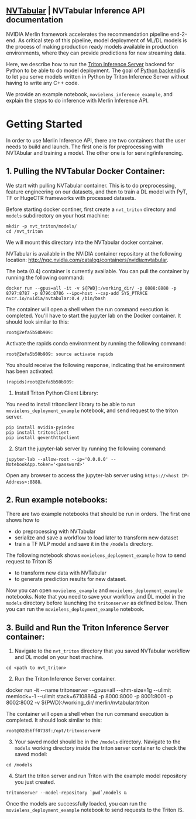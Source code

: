 ## [NVTabular](https://github.com/NVIDIA/NVTabular) | NVTabular Inference API documentation

NVIDIA Merlin framework accelerates the recommendation pipeline end-2-end. As critical step of this pipeline, model deployment of ML/DL models is the process of making production ready models available in production environments, where they can provide predictions for new streaming data.

Here, we describe how to run the [Triton Inference Server](https://github.com/triton-inference-server/server) backend for Python to be able to do model deployment. The goal of [Python backend](https://github.com/triton-inference-server/python_backend) is to let you serve models written in Python by Triton Inference Server without having to write any C++ code.

We provide an example notebook, `movielens_inference_example`, and explain the steps to do inference with Merlin Inference API.

# Getting Started 

In order to use Merlin Inference API, there are two containers that the user needs to build and launch. The first one is for preprocessing with NVTAbular and training a model. The other one is for serving/inferencing. 

## 1. Pulling the NVTabular Docker Container:

We start with pulling NVTabular container. This is to do preprocessing, feature engineering on our datasets, and then to train a DL model with PyT, TF or HugeCTR frameworks with processed datasets.

Before starting docker continer, first create a `nvt_triton` directory and `models` subdirectory on your host machine:

```
mkdir -p nvt_triton/models/
cd /nvt_triton
```
We will mount this directory into the NVTabular docker container.

NVTabular is available in the NVIDIA container repository at the following location: http://ngc.nvidia.com/catalog/containers/nvidia:nvtabular.

The beta (0.4) container is currently available. You can pull the container by running the following command:

```
docker run --gpus=all -it -v ${PWD}:/working_dir/ -p 8888:8888 -p 8797:8787 -p 8796:8786 --ipc=host --cap-add SYS_PTRACE nvcr.io/nvidia/nvtabular:0.4 /bin/bash
```
The container will open a shell when the run command execution is completed. You'll have to start the jupyter lab on the Docker container. It should look similar to this:

```
root@2efa5b50b909:
```

Activate the rapids conda environment by running the following command:
```
root@2efa5b50b909: source activate rapids
```
You should receive the following response, indicating that he environment has been activated:

```
(rapids)root@2efa5b50b909:
```
1) Install Triton Python Client Library:

You need to install tritonclient library to be able to run `movielens_deployment_example` notebook, and send request to the triton server. 

```
pip install nvidia-pyindex
pip install tritonclient
pip install geventhttpclient
```

2) Start the jupyter-lab server by running the following command:
```
jupyter-lab --allow-root --ip='0.0.0.0' --NotebookApp.token='<password>'
```

Open any browser to access the jupyter-lab server using `https://<host IP-Address>:8888`.

## 2. Run example notebooks:

There are two example notebooks that should be run in orders. The first one shows how to
- do preprocessing with NVTabular
- serialize and save a workflow to load later to transform new dataset
- train a TF MLP model and save it in the `/models` directory.

The following notebook shows `movielens_deployment_example` how to send request to Triton IS 
- to transform new data with NVTabular
- to generate prediction results for new dataset.

Now you can open `movielens_example` and `movielens_deployment_example` notebooks. Note that you need to save your workflow and DL model in the `models` directory before launching the `tritonserver` as defined below. Then you can run the `movielens_deployment_example` notebook.

## 3. Build and Run the Triton Inference Server container:

1) Navigate to the `nvt_triton` directory that you saved NVTabular workflow and DL model on your host machine.
```
cd <path to nvt_triton>
```

2) Run the Triton Inference Server container.

docker run -it --name tritonserver --gpus=all --shm-size=1g --ulimit memlock=-1 --ulimit stack=67108864 -p 8000:8000 -p 8001:8001 -p 8002:8002 -v ${PWD}:/working_dir/ merlin/nvtabular:triton 

The container will open a shell when the run command execution is completed. It should look similar to this:
```
root@02d56ff0738f:/opt/tritonserver# 
```
3) Your saved model should be in the `/models` directory. Navigate to the `models` working directory inside the triton server container to check the saved model:
```
cd /models
```
4) Start the triton server and run Triton with the example model repository you just created. 
```
tritonserver --model-repository `pwd`/models &
```
Once the models are successfully loaded, you can run the `movielens_deployment_example` notebook to send requests to the Triton IS.
